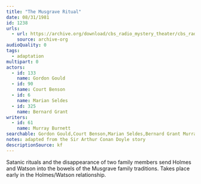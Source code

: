 ```yaml
---
title: "The Musgrave Ritual"
date: 08/31/1981
id: 1238
urls: 
  - url: https://archive.org/download/cbs_radio_mystery_theater/cbs_radio_mystery_theater-1201-1250.zip/cbs_radio_mystery_theater-1201-1250%2Fcbsrmt_1238_the_musgrave_ritual.mp3
    source: archive-org
audioQuality: 0
tags: 
  - adaptation
multipart: 0
actors:  
  - id: 133
    name: Gordon Gould  
  - id: 90
    name: Court Benson  
  - id: 6
    name: Marian Seldes  
  - id: 325
    name: Bernard Grant
writers:  
  - id: 61
    name: Murray Burnett
searchable: Gordon Gould,Court Benson,Marian Seldes,Bernard Grant Murray Burnett
notes: adapted from the Sir Arthur Conan Doyle story
descriptionSource: kf
---
```

Satanic rituals and the disappearance of two family members send Holmes and Watson into the bowels of the Musgrave family traditions. Takes place early in the Holmes/Watson relationship.